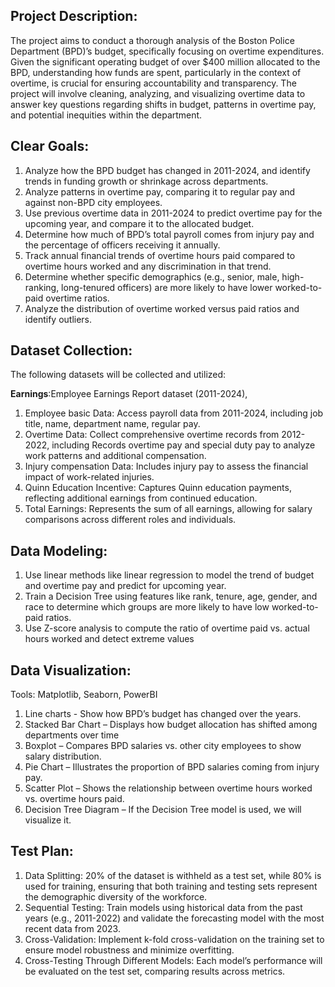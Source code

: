 ## **Project Description:**

The project aims to conduct a thorough analysis of the Boston Police Department (BPD)’s budget, specifically focusing on overtime expenditures. Given the significant operating budget of over $400 million allocated to the BPD, understanding how funds are spent, particularly in the context of overtime, is crucial for ensuring accountability and transparency. The project will involve cleaning, analyzing, and visualizing overtime data to answer key questions regarding shifts in budget, patterns in overtime pay, and potential inequities within the department.


## **Clear Goals:**



1. Analyze how the BPD budget has changed in 2011-2024, and identify trends in funding growth or shrinkage across departments.
2. Analyze patterns in overtime pay, comparing it to regular pay and against non-BPD city employees.
3. Use previous overtime data in 2011-2024 to predict overtime pay for the upcoming year, and compare it to the allocated budget.
4. Determine how much of BPD’s total payroll comes from injury pay and the percentage of officers receiving it annually.
5. Track annual financial trends of overtime hours paid compared to overtime hours worked and any discrimination in that trend.
6. Determine whether specific demographics (e.g., senior, male, high-ranking, long-tenured officers) are more likely to have lower worked-to-paid overtime ratios.
7. Analyze the distribution of overtime worked versus paid ratios and identify outliers.


## **Dataset Collection:**

The following datasets will be collected and utilized:

**Earnings**:Employee Earnings Report dataset (2011-2024), 

1. Employee basic Data: Access payroll data from 2011-2024, including job title, name, department name, regular pay.
2. Overtime Data: Collect comprehensive overtime records from 2012-2022, including Records overtime pay and special duty pay to analyze work patterns and additional compensation.
3. Injury compensation Data: Includes injury pay to assess the financial impact of work-related injuries.
4. Quinn Education Incentive: Captures Quinn education payments, reflecting additional earnings from continued education.
5. Total Earnings: Represents the sum of all earnings, allowing for salary comparisons across different roles and individuals.



## **Data Modeling:**

1. Use linear methods like linear regression to model the trend of budget and overtime pay and predict for upcoming year. 
2. Train a Decision Tree using features like rank, tenure, age, gender, and race to determine which groups are more likely to have low worked-to-paid ratios.
3. Use Z-score analysis to compute the ratio of overtime paid vs. actual hours worked and detect extreme values


## **Data Visualization:**

Tools: Matplotlib, Seaborn, PowerBI

1. Line charts - Show how BPD’s budget has changed over the years.
2. Stacked Bar Chart – Displays how budget allocation has shifted among departments over time
3. Boxplot – Compares BPD salaries vs. other city employees to show salary distribution.
4. Pie Chart – Illustrates the proportion of BPD salaries coming from injury pay.
5. Scatter Plot – Shows the relationship between overtime hours worked vs. overtime hours paid.
6. Decision Tree Diagram – If the Decision Tree model is used, we will visualize it.


## **Test Plan:**



1. Data Splitting: 20% of the dataset is withheld as a test set, while 80% is used for training, ensuring that both training and testing sets represent the demographic diversity of the workforce.
2. Sequential Testing: Train models using historical data from the past years (e.g., 2011-2022) and validate the forecasting model with the most recent data from 2023.
3. Cross-Validation: Implement k-fold cross-validation on the training set to ensure model robustness and minimize overfitting.
4. Cross-Testing Through Different Models: Each model’s performance will be evaluated on the test set, comparing results across metrics.
